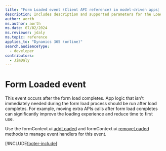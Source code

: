 ```yaml
---
title: "Form Loaded event (Client API reference) in model-driven apps| MicrosoftDocs"
description: Includes description and supported parameters for the Loaded event.
author: aorth
ms.author: aorth
ms.date: 07/02/2024
ms.reviewer: jdaly
ms.topic: reference
applies_to: "Dynamics 365 (online)"
search.audienceType: 
  - developer
contributors:
  - JimDaly
---
```

# Form Loaded event

This event occurs after the form load completes. App logic that isn't immediately needed during the form load process should be run after load completes. For example, moving extra APIs calls after form load completes can significantly improve the loading experience and reduce time to first use.
 
Use the formContext.ui.[addLoaded](../formContext-ui/addLoaded.md) and formContext.ui.[removeLoaded](../formContext-ui/removeLoaded.md) methods to manage event handlers for this event. 

[!INCLUDE[footer-include](../../../../../includes/footer-banner.md)]
